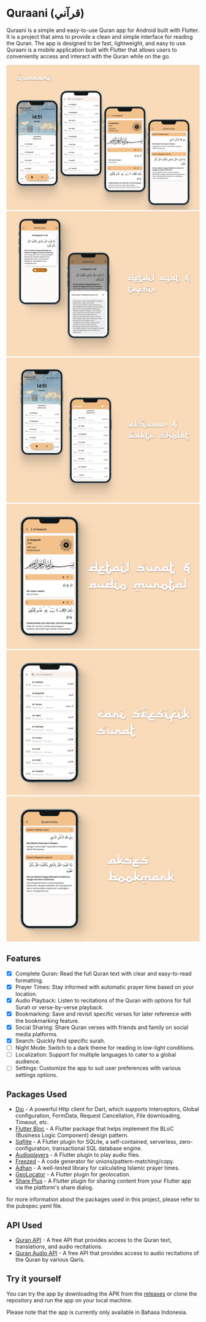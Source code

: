 # Quraani (قرآني)

Quraani is a simple and easy-to-use Quran app for Android built with Flutter. It is a project that aims to provide a clean and simple interface for reading the Quran. The app is designed to be fast, lightweight, and easy to use. Quraani is a mobile application built with Flutter that allows users to conveniently access and interact with the Quran while on the go.

<img src="/shots/Frame 1.png">
<img src="/shots/Frame 2.png">
<img src="/shots/Frame 3.png">
<img src="/shots/Frame 4.png">
<img src="/shots/Frame 5.png">
<img src="/shots/Frame 6.png">

## Features
- [x] Complete Quran: Read the full Quran text with clear and easy-to-read formatting.
- [x] Prayer Times: Stay informed with automatic prayer time based on your location.
- [x] Audio Playback: Listen to recitations of the Quran with options for full Surah or verse-by-verse playback.
- [x] Bookmarking: Save and revisit specific verses for later reference with the bookmarking feature.
- [x] Social Sharing: Share Quran verses with friends and family on social media platforms.
- [x] Search: Quickly find specific surah.
- [ ] Night Mode: Switch to a dark theme for reading in low-light conditions.
- [ ] Localization: Support for multiple languages to cater to a global audience. 
- [ ] Settings: Customize the app to suit user preferences with various settings options.

## Packages Used
- [Dio](https://pub.dev/packages/dio) - A powerful Http client for Dart, which supports Interceptors, Global configuration, FormData, Request Cancellation, File downloading, Timeout, etc.
- [Flutter Bloc](https://pub.dev/packages/flutter_bloc) - A Flutter package that helps implement the BLoC (Business Logic Component) design pattern.
- [Sqflite](https://pub.dev/packages/sqflite) - A Flutter plugin for SQLite, a self-contained, serverless, zero-configuration, transactional SQL database engine.
- [Audioplayers](https://pub.dev/packages/audioplayers) - A Flutter plugin to play audio files.
- [Freezed](https://pub.dev/packages/freezed) - A code generator for unions/pattern-matching/copy.
- [Adhan](https://pub.dev/packages/adhan) - A well-tested library for calculating Islamic prayer times.
- [GeoLocator](https://pub.dev/packages/geolocator) - A Flutter plugin for geolocation.
- [Share Plus](https://pub.dev/packages/share_plus) - A Flutter plugin for sharing content from your Flutter app via the platform's share dialog.

for more information about the packages used in this project, please refer to the pubspec.yaml file.

## API Used
- [Quran API](https://api.quran.gading.dev/) - A free API that provides access to the Quran text, translations, and audio recitations.
- [Quran Audio API](https://api.quran.com/api/v4/) - A free API that provides access to audio recitations of the Quran by various Qaris.



## Try it yourself
You can try the app by downloading the APK from the [releases](https://github.com/anugrahsputra/qurani-app/releases/tag/v0.0-pre-alpha.4)
or clone the repository and run the app on your local machine.

Please note that the app is currently only available in Bahasa Indonesia.
